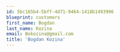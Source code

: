 ```yaml
---
id: 5bc165b4-5bff-4d71-9464-1418b1493996
blueprint: customers
first_name: Bogdan
last_name: Kozina
email: Bokozina@gmail.com
title: 'Bogdan Kozina'
---
```

